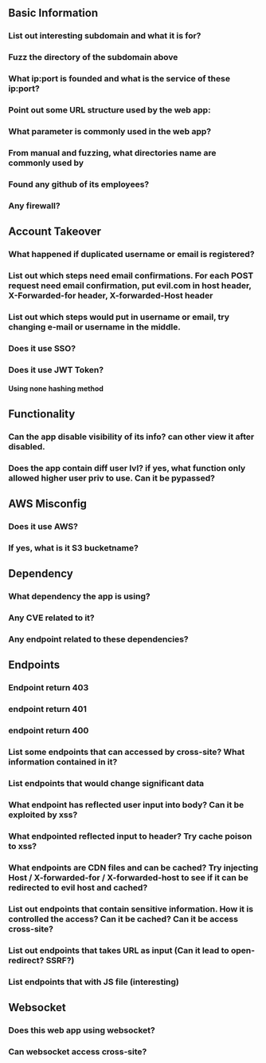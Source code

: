 ## Basic Information

### List out interesting subdomain and what it is for?

### Fuzz the directory of the subdomain above

### What ip:port is founded and what is the service of these ip:port?

### Point out some URL structure used by the web app:

### What parameter is commonly used in the web app?

### From manual and fuzzing, what directories name are commonly used by 

### Found any github of its employees?

### Any firewall?

## Account Takeover

### What happened if duplicated username or email is registered?

### List out which steps need email confirmations. For each POST request need email confirmation, put evil.com in host header, X-Forwarded-for header, X-forwarded-Host header

### List out which steps would put in username or email, try changing e-mail or username in the middle.

### Does it use SSO?

### Does it use JWT Token?

#### Using none hashing method

#### 

## Functionality

### Can the app disable visibility of its info? can other view it after disabled.

### Does the app contain diff user lvl? if yes, what function only allowed higher user priv to use. Can it be pypassed? 



## AWS Misconfig

### Does it use AWS?

### If yes, what is it S3 bucketname?

## Dependency

### What dependency the app is using?

### Any CVE related to it?

### Any endpoint related to these dependencies?

## Endpoints

### Endpoint return 403

### endpoint return 401
 
### endpoint return 400

### List some endpoints that can accessed by cross-site? What information contained in it?

### List endpoints that would change significant data

### What endpoint has reflected user input into body? Can it be exploited by xss?

### What endpointed reflected input to header? Try cache poison to xss?

### What endpoints are CDN files and can be cached? Try injecting Host / X-forwarded-for / X-forwarded-host to see if it can be redirected to evil host and cached?

### List out endpoints that contain sensitive information. How it is controlled the access? Can it be cached? Can it be access cross-site?

### List out endpoints that takes URL as input (Can it lead to open-redirect? SSRF?)

### List endpoints that with JS file (interesting)

## Websocket

### Does this web app using websocket?

### Can websocket access cross-site?
